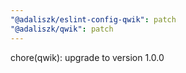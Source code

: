 ```yaml
---
"@adaliszk/eslint-config-qwik": patch
"@adaliszk/qwik": patch
---
```


chore(qwik): upgrade to version 1.0.0
